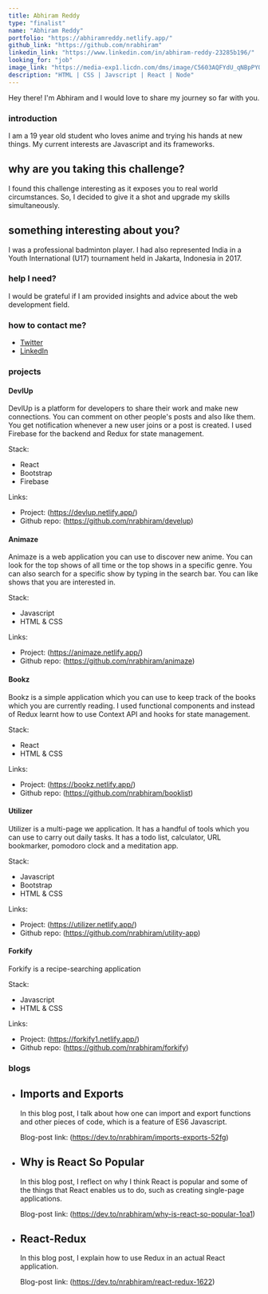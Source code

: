 ```yaml
---
title: Abhiram Reddy
type: "finalist"
name: "Abhiram Reddy"
portfolio: "https://abhiramreddy.netlify.app/"
github_link: "https://github.com/nrabhiram"
linkedin_link: "https://www.linkedin.com/in/abhiram-reddy-23285b196/"
looking_for: "job"
image_link: "https://media-exp1.licdn.com/dms/image/C5603AQFYdU_qNBpPYQ/profile-displayphoto-shrink_200_200/0?e=1598486400&v=beta&t=Wl5ltoM1oIVNo4rIPWwbW_qHeZ1gvW0crsSMrPKN228"
description: "HTML | CSS | Javscript | React | Node"
---
```


Hey there! I'm Abhiram and I would love to share my journey so far with you.

### introduction

I am a 19 year old student who loves anime and trying his hands at new things. My current interests are Javascript and its frameworks.

## why are you taking this challenge?

I found this challenge interesting as it exposes you to real world circumstances. So, I decided to give it a shot and upgrade my skills simultaneously.

## something interesting about you?

I was a professional badminton player. I had also represented India in a Youth International (U17) tournament held in Jakarta, Indonesia in 2017.

### help I need?

I would be grateful if I am provided insights and advice about the web development field.

### how to contact me?

- [Twitter](https://twitter.com/nrabhiram)
- [LinkedIn](https://www.linkedin.com/in/abhiram-reddy-23285b196/)

### projects
#### DevlUp

DevlUp is a platform for developers to share their work and make new connections. You can comment on other people's posts and also like them. You get notification whenever a new user joins or a post is created. I used Firebase for the backend and Redux for state management.

Stack:
* React
* Bootstrap
* Firebase

Links:
* Project: (https://devlup.netlify.app/)
* Github repo: (https://github.com/nrabhiram/develup)

#### Animaze

Animaze is a web application you can use to discover new anime. You can look for the top shows of all time or the top shows in a specific genre. You can also search for a specific show by typing in the search bar. You can like shows that you are interested in.

Stack:
* Javascript
* HTML & CSS

Links:
* Project: (https://animaze.netlify.app/)
* Github repo: (https://github.com/nrabhiram/animaze)

#### Bookz

Bookz is a simple application which you can use to keep track of the books which you are currently reading. I used functional components and instead of Redux learnt how to use Context API and hooks for state management.

Stack:
* React
* HTML & CSS

Links:
* Project: (https://bookz.netlify.app/)
* Github repo: (https://github.com/nrabhiram/booklist)

#### Utilizer

Utilizer is a multi-page we application. It has a handful of tools which you can use to carry out daily tasks. It has a todo list, calculator, URL bookmarker, pomodoro clock and a meditation app.

Stack:
* Javascript
* Bootstrap
* HTML & CSS

Links:
* Project: (https://utilizer.netlify.app/)
* Github repo: (https://github.com/nrabhiram/utility-app)

#### Forkify

Forkify is a recipe-searching application

Stack:
* Javascript
* HTML & CSS

Links:
* Project: (https://forkify1.netlify.app/)
* Github repo: (https://github.com/nrabhiram/forkify)

### blogs

- ## Imports and Exports

    In this blog post, I talk about how one can import and export functions and other pieces of code, which is a feature of ES6 Javascript.

    Blog-post link: (https://dev.to/nrabhiram/imports-exports-52fg)

- ## Why is React So Popular

    In this blog post, I reflect on why I think React is popular and some of the things that React enables us to do, such as creating single-page applications.

    Blog-post link: (https://dev.to/nrabhiram/why-is-react-so-popular-1oa1)

- ## React-Redux

    In this blog post, I explain how to use Redux in an actual React application.

    Blog-post link: (https://dev.to/nrabhiram/react-redux-1622)



